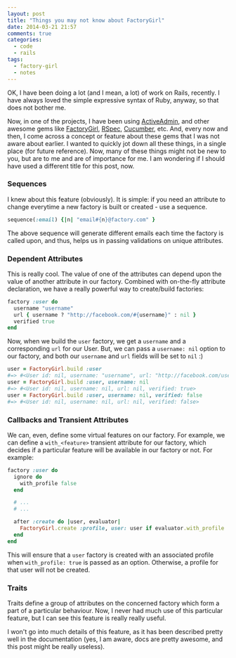 ```yaml
---
layout: post
title: "Things you may not know about FactoryGirl"
date: 2014-03-21 21:57
comments: true
categories:
  - code
  - rails
tags:
  - factory-girl
  - notes
---
```


OK, I have been doing a lot (and I mean, a lot) of work on Rails, recently.
I have always loved the simple expressive syntax of Ruby, anyway, so that does
not bother me.

Now, in one of the projects, I have been using [ActiveAdmin][active-admin], and
other awesome gems like [FactoryGirl][factory-girl], [RSpec][rspec],
[Cucumber][cucumber], etc. And, every now and then, I come across a concept or
feature about these gems that I was not aware about earlier. I wanted to quickly
jot down all these things, in a single place (for future reference). Now, many
of these things might not be new to you, but are to me and are of importance for
me. I am wondering if I should have used a different title for this post, now.

<!-- more -->

### Sequences

I knew about this feature (obviously). It is simple: if you need an attribute to
change everytime a new factory is built or created - use a sequence.

```ruby
sequence(:email) {|n| "email#{n}@factory.com" }
```

The above sequence will generate different emails each time the factory is
called upon, and thus, helps us in passing validations on unique attributes.

### Dependent Attributes

This is really cool. The value of one of the attributes can depend upon the
value of another attribute in our factory. Combined with on-the-fly attribute
declaration, we have a really powerful way to create/build factories:

```ruby
factory :user do
  username "username"
  url { username ? "http://facebook.com/#{username}" : nil }
  verified true
end
```

Now, when we build the `user` factory, we get a `username` and a corresponding
`url` for our User. But, we can pass a `username: nil` option to our factory,
and both our `username` and `url` fields will be set to `nil` :)

```ruby
user = FactoryGirl.build :user
#=> #<User id: nil, username: "username", url: "http://facebook.com/username", verified: true>
user = FactoryGirl.build :user, username: nil
#=> #<User id: nil, username: nil, url: nil, verified: true>
user = FactoryGirl.build :user, username: nil, verified: false
#=> #<User id: nil, username: nil, url: nil, verified: false>
```

### Callbacks and Transient Attributes

We can, even, define some virtual features on our factory. For example, we can
define a `with_<feature>` transient attribute for our factory, which decides if
a particular feature will be available in our factory or not. For example:

```ruby
factory :user do
  ignore do
    with_profile false
  end

  # ...
  # ...

  after :create do |user, evaluator|
    FactoryGirl.create :profile, user: user if evaluator.with_profile
  end
end
```

This will ensure that a `user` factory is created with an associated profile
when `with_profile: true` is passed as an option. Otherwise, a profile for that
user will not be created.

### Traits

Traits define a group of attributes on the concerned factory which form a part
of a particular behaviour. Now, I never had much use of this particular feature,
but I can see this feature is really really useful.

I won't go into much details of this feature, as it has been described pretty
well in the documentation (yes, I am aware, docs are pretty awesome, and this
post might be really useless).

  [active-admin]: http://github.com/gregbell/active_admin
  [rspec]: https://github.com/rspec/rspec-rails
  [cucumber]: https://github.com/cucumber/cucumber
  [factory-girl]: https://github.com/thoughtbot/factory_girl
